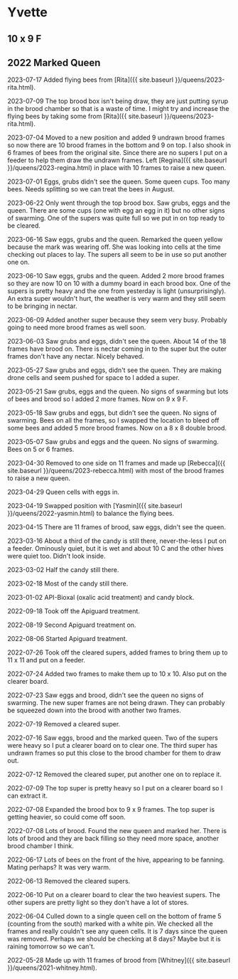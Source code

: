 # Yvette

## 10 x 9 F

## 2022 Marked Queen

2023-07-17 Added flying bees from [Rita]({{ site.baseurl }}/queens/2023-rita.html).

2023-07-09 The top brood box isn't being draw, they are just putting syrup in the brood chamber so that is a waste of time.  I might try and increase the flying bees by taking some from [Rita]({{ site.baseurl }}/queens/2023-rita.html).

2023-07-04 Moved to a new position and added 9 undrawn brood frames so now there are 10 brood frames in the bottom and 9 on top.  I also shook in 6 frames of bees from the original site.  Since there are no supers I put on a feeder to help them draw the undrawn frames.  Left [Regina]({{ site.baseurl }}/queens/2023-regina.html) in place with 10 frames to raise a new queen.

2023-07-01 Eggs, grubs didn't see the queen.  Some queen cups.  Too many bees.  Needs splitting so we can treat the bees in August.

2023-06-22 Only went through the top brood box.  Saw grubs, eggs and the queen.  There are some cups (one with egg an egg in it) but no other signs of swarming.  One of the supers was quite full so we put in on top ready to be cleared.

2023-06-16 Saw eggs, grubs and the queen.  Remarked the queen yellow because the mark was wearing off.  She was looking into cells at the time checking out places to lay.  The supers all seem to be in use so put another one on.

2023-06-10 Saw eggs, grubs and the queen.  Added 2 more brood frames so they are now 10 on 10 with a dummy board in each brood box.  One of the supers is pretty heavy and the one from yesterday is light (unsurprisingly).  An extra super wouldn't hurt, the weather is very warm and they still seem to be bringing in nectar.

2023-06-09 Added another super because they seem very busy.  Probably going to need more brood frames as well soon. 

2023-06-03 Saw grubs and eggs, didn't see the queen. About 14 of the 18 frames have brood on.  There is nectar coming in to the super but the outer frames don't have any nectar.  Nicely behaved.

2023-05-27 Saw grubs and eggs, didn't see the queen.  They are making drone cells and seem pushed for space to I added a super. 

2023-05-21 Saw grubs, eggs and the queen.  No signs of swarming but lots of bees and brood so I added 2 more frames.  Now on 9 x 9 F.

2023-05-18 Saw grubs and eggs, but didn't see the queen.  No signs of swarming.  Bees on all the frames, so I swapped the location to bleed off some bees and added 5 more brood frames.  Now on a 8 x 8 double brood.

2023-05-07 Saw grubs and eggs and the queen.  No signs of swarming.  Bees on 5 or 6 frames.

2023-04-30 Removed to one side on 11 frames and made up [Rebecca]({{ site.baseurl }}/queens/2023-rebecca.html) with most of the brood frames to raise a new queen.

2023-04-29 Queen cells with eggs in.

2023-04-19 Swapped position with [Yasmin]({{ site.baseurl }}/queens/2022-yasmin.html) to balance the flying bees.

2023-04-15 There are 11 frames of brood, saw eggs, didn't see the queen.

2023-03-16 About a third of the candy is still there, never-the-less I put on a feeder.  Ominously quiet, but it is wet and about 10 C and the other hives were quiet too.  Didn't look inside.

2023-03-02 Half the candy still there.

2023-02-18 Most of the candy still there.

2023-01-02 API-Bioxal (oxalic acid treatment) and candy block.

2022-09-18 Took off the Apiguard treatment.

2022-08-19 Second Apiguard treatment on.

2022-08-06 Started Apiguard treatment.

2022-07-26 Took off the cleared supers, added frames to bring them up to 11 x 11 and put on a feeder.

2022-07-24 Added two frames to make them up to 10 x 10.  Also put on the clearer board.

2022-07-23 Saw eggs and brood, didn't see the queen no signs of swarming.  The new super frames are not being drawn.  They can probably be squeezed down into the brood with another two frames.  

2022-07-19 Removed a cleared super.

2022-07-16 Saw eggs, brood and the marked queen.  Two of the supers were heavy so I put a clearer board on to clear one.  The third super has undrawn frames so put this close to the brood chamber for them to draw out.

2022-07-12 Removed the cleared super, put another one on to replace it.

2022-07-09 The top super is pretty heavy so I put on a clearer board so I can extract it.

2022-07-08 Expanded the brood box to 9 x 9 frames.  The top super is getting heavier, so could come off soon.

2022-07-08 Lots of brood.  Found the new queen and marked her.  There is lots of brood and they are back filling so they need more space, another brood chamber I think. 

2022-06-17 Lots of bees on the front of the hive, appearing to be fanning.  Mating perhaps?  It was very warm.

2022-06-13 Removed the cleared supers.

2022-06-10 Put on a clearer board to clear the two heaviest supers.  The other supers are pretty light so they don't have a lot of stores.

2022-06-04 Culled down to a single queen cell on the bottom of frame 5 (counting from the south) marked with a white pin.  We checked all the frames and really couldn't see any queen cells.  It is 7 days since the queen was removed.  Perhaps we should be checking at 8 days?  Maybe but it is raining tomorrow so we can't.

2022-05-28 Made up with 11 frames of brood from [Whitney]({{ site.baseurl }}/queens/2021-whitney.html).
